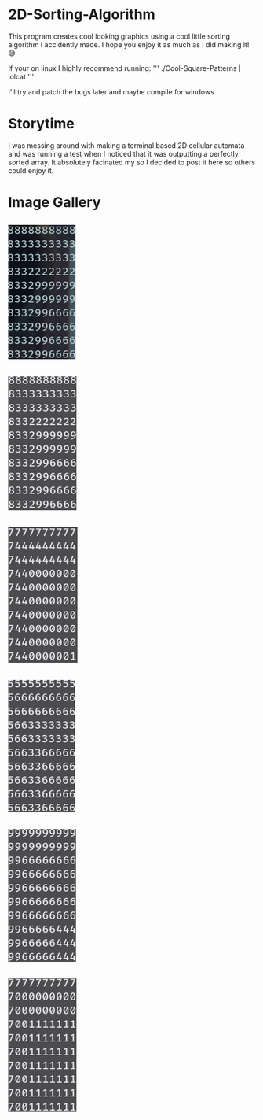# 2D-Sorting-Algorithm
This program creates cool looking graphics using a cool little sorting algorithm I accidently made. I hope you enjoy it as much as I did making it! 😅

If your on linux I highly recommend running:
'''
./Cool-Square-Patterns | lolcat
'''


I'll try and patch the bugs later and maybe compile for windows


# Storytime
I was messing around with making a terminal based 2D cellular automata and was running a test when I noticed that it was outputting a perfectly sorted array.
It absolutely facinated my so I decided to post it here so others could enjoy it.

# Image Gallery
## ![Sorting Algo Image 1](https://github.com/shadow64321/2D-Sorting-Algorithm/blob/main/Screenshots/1.png?raw=true)

## ![Sorting Algo Image 2](https://github.com/shadow64321/2D-Sorting-Algorithm/blob/main/Screenshots/2.png?raw=true)

## ![Sorting Algo Image 3](https://github.com/shadow64321/2D-Sorting-Algorithm/blob/main/Screenshots/3.png?raw=true)

## ![Sorting Algo Image 4](https://github.com/shadow64321/2D-Sorting-Algorithm/blob/main/Screenshots/4.png?raw=true)

## ![Sorting Algo Image 5](https://github.com/shadow64321/2D-Sorting-Algorithm/blob/main/Screenshots/5.png?raw=true)

## ![Sorting Algo Image 6](https://github.com/shadow64321/2D-Sorting-Algorithm/blob/main/Screenshots/6.png?raw=true)
